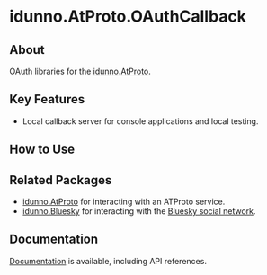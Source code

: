 # idunno.AtProto.OAuthCallback

## About

OAuth libraries for the [idunno.AtProto](https://www.nuget.org/packages/idunno.AtProto).

## Key Features

* Local callback server for console applications and local testing.

## How to Use


## Related Packages

* [idunno.AtProto](https://www.nuget.org/packages/idunno.AtProto) for interacting with an ATProto service.
* [idunno.Bluesky](https://www.nuget.org/packages/idunno.Bluesky) for interacting with the [Bluesky social network](https://docs.bsky.app/).

## Documentation
[Documentation](https://bluesky.idunno.dev/) is available, including API references.
